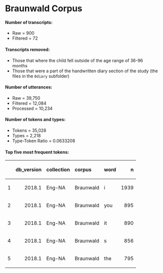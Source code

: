 
# Braunwald Corpus

#### Number of transcripts:

  - Raw = 900
  - Filtered = 72

#### Transcripts removed:

  - Those that where the child fell outside of the age range of 36-96
    months  
  - Those that were a part of the handwritten diary section of the study
    (the files in the `0diary` subfolder)

#### Number of utterances:

  - Raw = 39,750
  - Filtered = 12,084
  - Processed = 10,234

#### Number of tokens and types:

  - Tokens = 35,028
  - Types = 2,218
  - Type-Token Ratio = 0.0633208

#### Top five most frequent tokens:

<table>

<thead>

<tr>

<th style="text-align:left;">

</th>

<th style="text-align:right;">

db\_version

</th>

<th style="text-align:left;">

collection

</th>

<th style="text-align:left;">

corpus

</th>

<th style="text-align:left;">

word

</th>

<th style="text-align:right;">

n

</th>

</tr>

</thead>

<tbody>

<tr>

<td style="text-align:left;">

1

</td>

<td style="text-align:right;">

2018.1

</td>

<td style="text-align:left;">

Eng-NA

</td>

<td style="text-align:left;">

Braunwald

</td>

<td style="text-align:left;">

i

</td>

<td style="text-align:right;">

1939

</td>

</tr>

<tr>

<td style="text-align:left;">

2

</td>

<td style="text-align:right;">

2018.1

</td>

<td style="text-align:left;">

Eng-NA

</td>

<td style="text-align:left;">

Braunwald

</td>

<td style="text-align:left;">

you

</td>

<td style="text-align:right;">

895

</td>

</tr>

<tr>

<td style="text-align:left;">

3

</td>

<td style="text-align:right;">

2018.1

</td>

<td style="text-align:left;">

Eng-NA

</td>

<td style="text-align:left;">

Braunwald

</td>

<td style="text-align:left;">

it

</td>

<td style="text-align:right;">

890

</td>

</tr>

<tr>

<td style="text-align:left;">

4

</td>

<td style="text-align:right;">

2018.1

</td>

<td style="text-align:left;">

Eng-NA

</td>

<td style="text-align:left;">

Braunwald

</td>

<td style="text-align:left;">

s

</td>

<td style="text-align:right;">

856

</td>

</tr>

<tr>

<td style="text-align:left;">

5

</td>

<td style="text-align:right;">

2018.1

</td>

<td style="text-align:left;">

Eng-NA

</td>

<td style="text-align:left;">

Braunwald

</td>

<td style="text-align:left;">

the

</td>

<td style="text-align:right;">

795

</td>

</tr>

</tbody>

</table>

